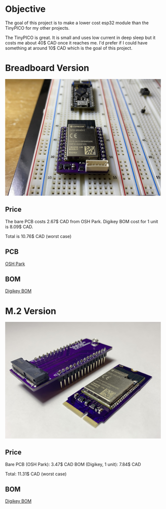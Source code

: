 # Objective

The goal of this project is to make a lower cost esp32 module than the TinyPICO
for my other projects.

The TinyPICO is great. It is small and uses low current in deep sleep but it
costs me about 40$ CAD once it reaches me. I'd prefer if I could have something
at around 10$ CAD which is the goal of this project.

# Breadboard Version

![On Breadboard](assets/img/breadboard/on_breadboard.jpeg)

## Price

The bare PCB costs 2.67$ CAD from OSH Park.
Digikey BOM cost for 1 unit is 8.09$ CAD.

Total is 10.76$ CAD (worst case)

## PCB

[OSH Park](https://oshpark.com/shared_projects/hciJOsgc)

## BOM

[Digikey BOM](https://www.digikey.ca/BOM/Create/CreateSharedBom?bomId=8507784)

# M.2 Version

![With Breadboard Adapter](assets/img/M2/with_breadboard_adapter.jpeg)

## Price

Bare PCB (OSH Park): 3.47$ CAD
BOM (Digikey, 1 unit): 7.84$ CAD

Total: 11.31$ CAD (worst case)

## BOM

[Digikey BOM](https://www.digikey.ca/BOM/Create/CreateSharedBom?bomId=8549197)
